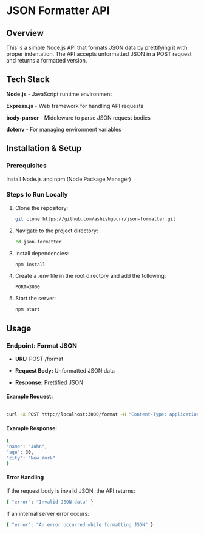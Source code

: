 # JSON Formatter API

## Overview

This is a simple Node.js API that formats JSON data by prettifying it with proper indentation. The API accepts unformatted JSON in a POST request and returns a formatted version.

## Tech Stack

**Node.js** - JavaScript runtime environment

**Express.js** - Web framework for handling API requests

**body-parser** - Middleware to parse JSON request bodies

**dotenv** - For managing environment variables

## Installation & Setup

### Prerequisites

Install Node.js and npm (Node Package Manager)

### Steps to Run Locally

1. Clone the repository:

   ```sh
   git clone https://github.com/ashishgourr/json-formatter.git
   ```

2. Navigate to the project directory:

   ```sh
   cd json-formatter
   ```

3. Install dependencies:

   ```sh
   npm install
   ```

4. Create a .env file in the root directory and add the following:

   ```env
   PORT=3000
   ```

5. Start the server:

   ```sh
   npm start
   ```

## Usage

### Endpoint: Format JSON

- **URL:** POST /format

- **Request Body:** Unformatted JSON data

- **Response:** Prettified JSON

#### Example Request:

```sh

curl -X POST http://localhost:3000/format -H "Content-Type: application/json" -d '{"name":"John","age":30,"city":"New York"}'
```

#### Example Response:

```sh
{
"name": "John",
"age": 30,
"city": "New York"
}

```

#### Error Handling

If the request body is invalid JSON, the API returns:

```sh
{ "error": "Invalid JSON data" }
```

If an internal server error occurs:

```sh
{ "error": "An error occurred while formatting JSON" }
```
